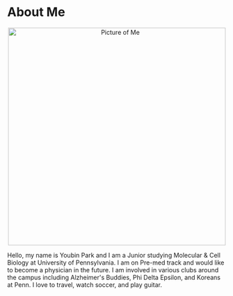 # About Me #

<p align="center">
  <img src="aboutmee.jpg" alt="Picture of Me" width="500">
</p>

Hello, my name is Youbin Park and I am a Junior studying Molecular & Cell Biology at University of Pennsylvania.
I am on Pre-med track and would like to become a physician in the future.
I am involved in various clubs around the campus including Alzheimer's Buddies, Phi Delta Epsilon, and Koreans at Penn.
I love to travel, watch soccer, and play guitar.
